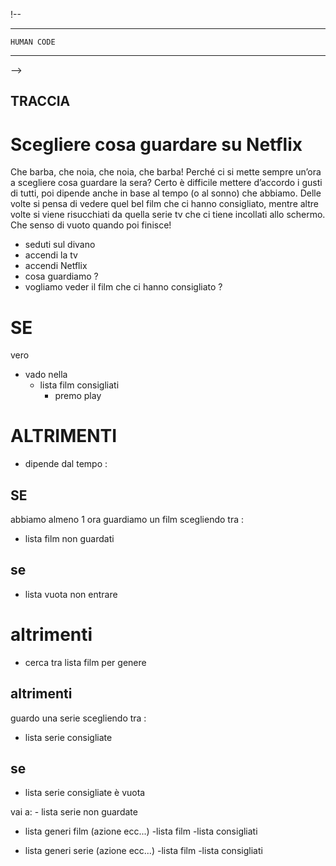 !--

---

    HUMAN CODE

---

-->

## TRACCIA

# Scegliere cosa guardare su Netflix

Che barba, che noia, che noia, che barba!
Perché ci si mette sempre un’ora a scegliere cosa guardare la sera? Certo è difficile mettere d’accordo i gusti di tutti, poi dipende anche in base al tempo (o al sonno) che abbiamo. Delle volte si pensa di vedere quel bel film che ci hanno consigliato, mentre altre volte si viene risucchiati da quella serie tv che ci tiene incollati allo schermo. Che senso di vuoto quando poi finisce!

- seduti sul divano
- accendi la tv
- accendi Netflix
- cosa guardiamo ?
- vogliamo veder il film che ci hanno consigliato ?

# SE

vero

- vado nella
  - lista film consigliati
    - premo play

# ALTRIMENTI

- dipende dal tempo :

## SE

abbiamo almeno 1 ora guardiamo un film scegliendo tra :

- lista film non guardati

## se

- lista vuota non entrare

# altrimenti

- cerca tra lista film per genere

## altrimenti

guardo una serie scegliendo tra :

- lista serie consigliate

## se

- lista serie consigliate è vuota

vai a: - lista serie non guardate

- lista generi film (azione ecc...)
  -lista film
  -lista consigliati

- lista generi serie (azione ecc...)
  -lista film
  -lista consigliati

